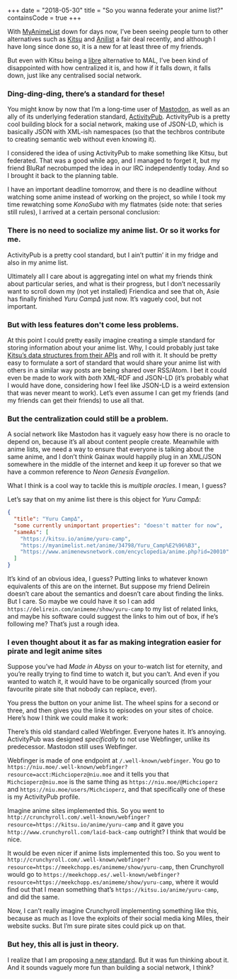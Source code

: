 +++
date = "2018-05-30"
title = "So you wanna federate your anime list?"
containsCode = true
+++

With [MyAnimeList](https://myanimelist.net) down for days now, I’ve been seeing people turn to other alternatives such as [Kitsu](https://kitsu.io) and [Anilist](https://anilist.co) a fair deal recently, and although I have long since done so, it is a new for at least three of my friends.

But even with Kitsu being a [libre](https://github.com/hummingbird-me/hummingbird) alternative to MAL, I’ve been kind of disappointed with how centralized it is, and how if it falls down, it falls down, just like any centralised social network.

### Ding-ding-ding, there’s a standard for these!

You might know by now that I’m a long-time user of [Mastodon](https://joinmastodon.org), as well as an ally of its underlying federation standard, [ActivityPub](https://activitypub.rocks). ActivityPub is a pretty cool building block for a social network, making use of JSON-LD, which is basically JSON with XML-ish namespaces (so that the techbros contribute to creating semantic web without even knowing it).

I considered the idea of using ActivityPub to make something like Kitsu, but federated. That was a good while ago, and I managed to forget it, but my friend BluRaf necrobumped the idea in our IRC independently today. And so I brought it back to the planning table.

I have an important deadline tomorrow, and there is no deadline without watching some anime instead of working on the project, so while I took my time rewatching some _KonoSuba_ with my flatmates (side note: that series still rules), I arrived at a certain personal conclusion:

### There is no need to socialize my anime list. Or so it works for me.

ActivityPub is a pretty cool standard, but I ain’t puttin’ it in my fridge and also in my anime list.

Ultimately all I care about is aggregating intel on what my friends think about particular series, and what is their progress, but I don’t necessarily want to scroll down my (not yet installed) Friendica and see that oh, Asie has finally finished _Yuru CampΔ_ just now. It’s vaguely cool, but not important.

### But with less features don't come less problems.

At this point I could pretty easily imagine creating a simple standard for storing information about your anime list. Why, I could probably just take [Kitsu’s data structures from their APIs](https://kitsu.docs.apiary.io/) and roll with it. It should be pretty easy to formulate a sort of standard that would share your anime list with others in a similar way posts are being shared over RSS/Atom. I bet it could even be made to work with _both_ XML-RDF and JSON-LD (it’s probably what I would have done, considering how I feel like JSON-LD is a weird extension that was never meant to work). Let’s even assume I can get my friends (and my friends can get their friends) to use all that.

### But the centralization could still be a problem.

A social network like Mastodon has it vaguely easy how there is no oracle to depend on, because it’s all about content people create. Meanwhile with anime lists, we need a way to ensure that everyone is talking about the same anime, and I don’t think Gainax would happily plug in an XML/JSON somewhere in the middle of the internet and keep it up forever so that we have a common reference to _Neon Genesis Evangelion_.

What I think is a cool way to tackle this is _multiple oracles_. I mean, I guess?

Let’s say that on my anime list there is this object for _Yuru CampΔ_:

```json
{
  "title": "Yuru CampΔ",
  "some currently unimportant properties": "doesn't matter for now",
  "sameAs": [
    "https://kitsu.io/anime/yuru-camp",
    "https://myanimelist.net/anime/34798/Yuru_Camp%E2%96%B3",
    "https://www.animenewsnetwork.com/encyclopedia/anime.php?id=20010"
  ]
}
```

It’s kind of an obvious idea, I guess? Putting links to whatever known equivalents of this are on the internet. But suppose my friend Delirein doesn’t care about the semantics and doesn’t care about finding the links. But I care. So maybe we could have it so I can add `https://delirein.com/animeme/show/yuru-camp` to my list of related links, and maybe his software could suggest the links to him out of box, if he’s following me? That’s just a rough idea.

### I even thought about it as far as making integration easier for pirate and legit anime sites

Suppose you’ve had _Made in Abyss_ on your to-watch list for eternity, and you’re really trying to find time to watch it, but you can’t. And even if you wanted to watch it, it would have to be organically sourced (from your favourite pirate site that nobody can replace, ever).

You press the button on your anime list. The wheel spins for a second or three, and then gives you the links to episodes on your sites of choice. Here’s how I think we could make it work:

There’s this old standard called Webfinger. Everyone hates it. It’s annoying. ActivityPub was designed _specifically_ to not use Webfinger, unlike its predecessor. Mastodon still uses Webfinger.

Webfinger is made of one endpoint at `/.well-known/webfinger`. You go to `https://niu.moe/.well-known/webfinger?resource=acct:Michcioperz@niu.moe` and it tells you that `Michcioperz@niu.moe` is the same thing as `https://niu.moe/@Michcioperz` and `https://niu.moe/users/Michcioperz`, and that specifically one of these is my ActivityPub profile.

Imagine anime sites implemented this. So you went to `http://crunchyroll.com/.well-known/webfinger?resource=https://kitsu.io/anime/yuru-camp` and it gave you `http://www.crunchyroll.com/laid-back-camp` outright? I think that would be nice.

It would be even nicer if anime lists implemented this too. So you went to `http://crunchyroll.com/.well-known/webfinger?resource=https://meekchopp.es/animeme/show/yuru-camp`, then Crunchyroll would go to `https://meekchopp.es/.well-known/webfinger?resource=https://meekchopp.es/animeme/show/yuru-camp`, where it would find out that I mean something that’s `https://kitsu.io/anime/yuru-camp`, and did the same.

Now, I can’t really imagine Crunchyroll implementing something like this, because as much as I love the exploits of their social media king Miles, their website sucks. But I’m sure pirate sites could pick up on that.

### But hey, this all is just in theory.

I realize that I am proposing [a new standard](https://xkcd.com/927). But it was fun thinking about it. And it sounds vaguely more fun than building a social network, I think?
